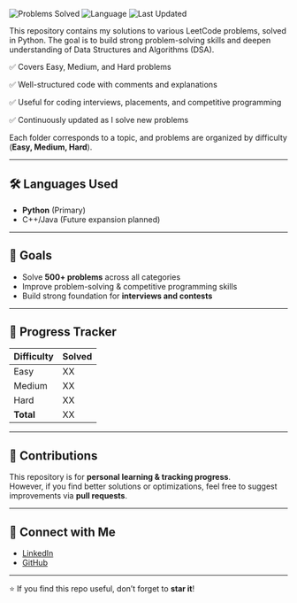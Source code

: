 ![Problems Solved](https://img.shields.io/badge/Problems%20Solved-120%2B-brightgreen)
![Language](https://img.shields.io/badge/Language-Python-blue)
![Last Updated](https://img.shields.io/badge/Last%20Updated-August%202025-orange)


This repository contains my solutions to various LeetCode problems, solved in Python. The goal is to build strong problem-solving skills and deepen understanding of Data Structures and Algorithms (DSA).

✅ Covers Easy, Medium, and Hard problems

✅ Well-structured code with comments and explanations

✅ Useful for coding interviews, placements, and competitive programming

✅ Continuously updated as I solve new problems


Each folder corresponds to a topic, and problems are organized by difficulty (**Easy, Medium, Hard**).

---

## 🛠️ Languages Used
- **Python** (Primary)
- C++/Java (Future expansion planned)

---

## 🎯 Goals
- Solve **500+ problems** across all categories  
- Improve problem-solving & competitive programming skills  
- Build strong foundation for **interviews and contests**

---

## 🌟 Progress Tracker
| Difficulty | Solved |
|------------|---------|
| Easy       |  XX     |
| Medium     |  XX     |
| Hard       |  XX     |
| **Total**  |  XX     |

---

## 🤝 Contributions
This repository is for **personal learning & tracking progress**.  
However, if you find better solutions or optimizations, feel free to suggest improvements via **pull requests**.

---

## 📌 Connect with Me
- [LinkedIn](https://www.linkedin.com/in/komendrasahu/)  
- [GitHub](https://github.com/Komu12ee)  

---

⭐ If you find this repo useful, don’t forget to **star it**!
